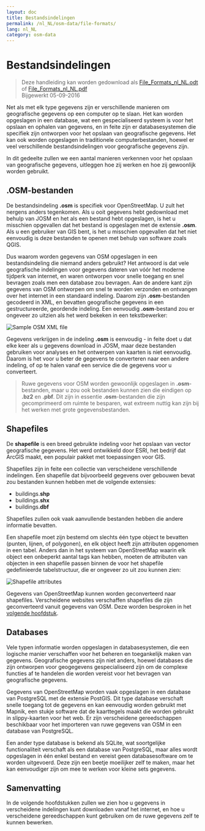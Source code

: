 ```yaml
---
layout: doc
title: Bestandsindelingen
permalink: /nl_NL/osm-data/file-formats/
lang: nl_NL
category: osm-data
---
```


Bestandsindelingen
=============

> Deze handleiding kan worden gedownload als  [File_Formats_nl_NL.odt](/files/File_Formats_nl_NL.odt) of [File_Formats_nl_NL.pdf](/files/File_Formats_nl_NL.pdf)  
> Bijgewerkt 05-09-2016

Net als met elk type gegevens zijn er verschillende manieren om geografische gegevens op een computer op te slaan. Het kan worden opgeslagen in een database, wat een gespecialiseerd systeem is voor het opslaan en ophalen van gegevens, en in feite zijn er databasesystemen die specifiek zijn ontworpen voor het opslaan van geografische gegevens. Het kan ook worden opgeslagen in traditionele computerbestanden, hoewel er veel verschillende bestandsindelingen voor geografische gegevens zijn.  

In dit gedeelte zullen we een aantal manieren verkennen voor het opslaan van geografische gegevens, uitleggen hoe zij werken en hoe zij gewoonlijk worden gebruikt.  

.OSM-bestanden
-----------

De bestandsindeling **.osm** is specifiek voor OpenStreetMap. U zult het nergens anders tegenkomen. Als u ooit gegevens hebt gedownload met behulp van JOSM en het als een bestand hebt opgeslagen, is het u misschien opgevallen dat het bestand is opgeslagen met de extensie **.osm**. Als u een gebruiker van GIS bent, is het u misschien opgevallen dat het niet eenvoudig is deze bestanden te openen met behulp van software zoals QGIS.  

Dus waarom worden gegevens van OSM opgeslagen in een bestandsindeling die niemand anders gebruikt? Het antwoord is dat vele geografische indelingen voor gegevens dateren van vóór het moderne tijdperk van internet, en waren ontworpen voor snelle toegang en snel bevragen zoals men een database zou bevragen. Aan de andere kant zijn gegevens van OSM ontworpen om snel te worden verzonden en ontvangen over het internet in een standaard indeling. Daarom zijn **.osm**-bestanden gecodeerd in XML, en bevatten geografische gegevens in een gestructureerde, geordende indeling. Een eenvoudig **.osm**-bestand zou er ongeveer zo uitzien als het werd bekeken in een tekstbewerker:  

![Sample OSM XML file][]

Gegevens verkrijgen in de indeling **.osm** is eenvoudig - in feite doet u dat elke keer als u gegevens download in JOSM, maar deze bestanden gebruiken voor analyses en het ontwerpen van kaarten is niet eenvoudig. Daarom is het voor u beter de gegevens te converteren naar een andere indeling, of op te halen vanaf een service die de gegevens voor u converteert.  

> Ruwe gegevens voor OSM worden gewoonlijk opgeslagen in **.osm**-bestanden, maar u zou ook bestanden kunnen zien die eindigen op **.bz2** en **.pbf**. Dit zijn in essentie **.osm**-bestanden die zijn gecomprimeerd om ruimte te besparen, wat extreem nuttig kan zijn bij het werken met grote gegevensbestanden.  

Shapefiles
----------

De **shapefile** is een breed gebruikte indeling voor het opslaan van vector geografische gegevens. Het werd ontwikkeld door ESRI, het bedrijf dat ArcGIS maakt, een populair pakket met toepassingen voor GIS.  

Shapefiles zijn in feite een collectie van verscheidene verschillende indelingen. Een shapefile dat bijvoorbeeld gegevens over gebouwen bevat zou bestanden kunnen hebben met de volgende extensies:  

- buildings.**shp**
- buildings.**shx**
- buildings.**dbf**

Shapefiles zullen ook vaak aanvullende bestanden hebben die andere informatie bevatten.  

Een shapefile moet zijn bestemd om slechts één type object te bevatten (punten, lijnen, of polygonen), en elk object heeft zijn attributen opgenomen in een tabel. Anders dan in het systeem van OpenStreetMap waarin elk object een onbeperkt aantal tags kan hebben, moeten de attributen van objecten in een shapefile passen binnen de voor het shapefile gedefinieerde tabelstructuur, die er ongeveer zo uit zou kunnen zien:  

![Shapefile attributes][]

Gegevens van OpenStreetMap kunnen worden geconverteerd naar shapefiles. Verscheidene websites verschaffen shapefiles die zijn geconverteerd vanuit gegevens van OSM. Deze worden besproken in het [volgende hoofdstuk](/nl/osm-data/getting-data).  

Databases
---------

Vele typen informatie worden opgeslagen in databasesystemen, die een logische manier verschaffen voor het beheren en toegankelijk maken van gegevens. Geografische gegevens zijn niet anders, hoewel databases die zijn ontworpen voor geogegevens gespecialiseerd zijn om de complexe functies af te handelen die worden vereist voor het bevragen van geografische gegevens.  

Gegevens van OpenStreetMap worden vaak opgeslagen in een database van PostgreSQL met de extensie PostGIS. Dit type database verschaft snelle toegang tot de gegevens en kan eenvoudig worden gebruikt met Mapnik, een stukje software dat de kaarttegels maakt die worden gebruikt in slippy-kaarten voor het web. Er zijn verscheidene gereedschappen beschikbaar voor het importeren van ruwe gegevens van OSM in een database van PostgreSQL.  

Een ander type database is bekend als SQLite, wat soortgelijke functionaliteit verschaft als een database van PostgreSQL, maar alles wordt opgeslagen in één enkel bestand en vereist geen databasesoftware om te worden uitgevoerd. Deze zijn een beetje moeilijker zelf te maken, maar het kan eenvoudiger zijn om mee te werken voor kleine sets gegevens.  

Samenvatting
-------

In de volgende hoofdstukken zullen we zien hoe u gegevens in verscheidene indelingen kunt downloaden vanaf het internet, en hoe u verscheidene gereedschappen kunt gebruiken om de ruwe gegevens zelf te kunnen bewerken.  


[Sample OSM XML file]: /images/osm-data/example_osm.png
[Shapefile attributes]: /images/osm-data/shapefile_attributes.png